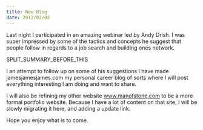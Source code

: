 ```yaml
---
title: New Blog
date: 2012/02/02
---
```


Last night I participated in an amazing webinar led by Andy Drish. I was super impressed by some of the tactics and concepts he suggest that people follow in regards to a job search and building ones network.

SPLIT\_SUMMARY\_BEFORE\_THIS

I an attempt to follow up on some of his suggestions I have made jamesjamesjames.com my personal career blog of sorts where I will post everything interesting I am doing and want to share.

I will also be refining my other website www.manofstone.com to be a more formal portfolio website. Because I have a lot of content on that site, I will be slowly migrating it here, and adding a update link.

Hope you enjoy what is to come.

